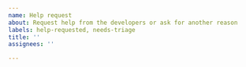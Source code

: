```yaml
---
name: Help request
about: Request help from the developers or ask for another reason
labels: help-requested, needs-triage
title: ''
assignees: ''

---
```


[comment]: # (Please be as specific as possible)

[comment]: # (Please note that there are other channels for custom questions that might be better suited. See https://partkeepr.org/support/. There is a high chance your issue will simply be rejected and closed here. Consider looking on the community channels.)
